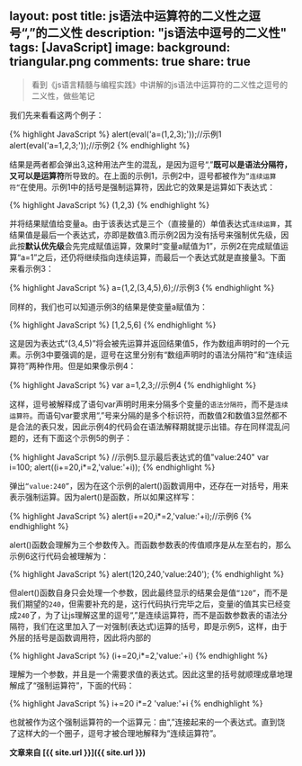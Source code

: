 layout: post
title: js语法中运算符的二义性之逗号“,”的二义性
description: "js语法中逗号的二义性"
tags: [JavaScript]
image:
  background: triangular.png
comments: true
share: true
---

>看到《js语言精髓与编程实践》中讲解的js语法中运算符的二义性之逗号的二义性，做些笔记 

我们先来看看这两个例子：

{% highlight JavaScript %}
alert(eval('a=(1,2,3);'));//示例1
alert(eval('a=1,2,3;'));//示例2
{% endhighlight %}

结果是两者都会弹出3,这种用法产生的混乱，是因为逗号“,”**既可以是语法分隔符，又可以是运算符**所导致的。在上面的示例1，示例2中，逗号都被作为`”连续运算符“`在使用。示例1中的括号是强制运算符，因此它的效果是运算如下表达式：

{% highlight JavaScript %}
(1,2,3)
{% endhighlight %}

并将结果赋值给变量a。由于该表达式是三个（直接量的）单值表达式`连续运算`，其结果值是最后一个表达式，亦即是数值3.而示例2因为没有括号来强制优先级，因此按**默认优先级**会先完成赋值运算，效果时“变量a赋值为1”，示例2在完成赋值运算“a=1”之后，还仍将继续指向连续运算，而最后一个表达式就是直接量3。下面来看示例3：

{% highlight JavaScript %}
a=(1,2,(3,4,5),6);//示例3
{% endhighlight %}

同样的，我们也可以知道示例3的结果是使变量a赋值为：

{% highlight JavaScript %}
[1,2,5,6]
{% endhighlight %}

这是因为表达式“(3,4,5)”将会被先运算并返回结果值5，作为数组声明时的一个元素。示例3中要强调的是，逗号在这里分别有“数组声明时的语法分隔符”和“连续运算符”两种作用。但是如果像示例4：

<!--more-->

{% highlight JavaScript %}
var a=1,2,3;//示例4
{% endhighlight %}

这样，逗号被解释成了语句var声明时用来分隔多个变量的`语法分隔符`，而不是`连续运算符`。而语句var要求用“,”号来分隔的是多个标识符，而数值2和数值3显然都不是合法的表只发，因此示例4的代码会在语法解释期就提示出错。存在同样混乱问题的，还有下面这个示例5的例子：

{% highlight JavaScript %}
//示例5.显示最后表达式的值"value:240"
var i=100;
alert((i+=20,i*=2,'value:'+i));
{% endhighlight %}

弹出`“value:240”`，因为在这个示例的alert()函数调用中，还存在一对括号，用来表示强制运算。因为alert()是函数，所以如果这样写：

{% highlight JavaScript %}
alert(i+=20,i*=2,'value:'+i);//示例6
{% endhighlight %}

alert()函数会理解为三个参数传入。而函数参数表的传值顺序是从左至右的，那么示例6这行代码会被理解为：

{% highlight JavaScript %}
alert(120,240,'value:240');
{% endhighlight %}

但alert()函数自身只会处理一个参数，因此最终显示的结果会是值`“120”`，而不是我们期望的`240`，但需要补充的是，这行代码执行完毕之后，变量i的值其实已经变成`240`了，为了让js理解这里的逗号“,”是连续运算符，而不是函数参数表的语法分隔符，我们在这里加入了一对强制(表达式)运算的括号，即是示例5，这样，由于外层的括号是函数调用符，因此将内部的

{% highlight JavaScript %}
(i+=20,i*=2,'value:'+i)
{% endhighlight %}

理解为一个参数，并且是一个需要求值的表达式。因此这里的括号就顺理成章地理解成了“强制运算符”，下面的代码：

{% highlight JavaScript %}
i+=20
i*=2
'value:'+i
{% endhighlight %}

也就被作为这个强制运算符的一个运算元：由“,”连接起来的一个表达式。直到饶了这样大的一个圈子，逗号才被合理地解释为“连续运算符”。


**文章来自 [{{ site.url }}]({{ site.url }})**